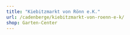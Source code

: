 ```yaml
---
title: "Kiebitzmarkt von Rönn e.K."
url: /cadenberge/kiebitzmarkt-von-roenn-e-k/
shop: Garten-Center
---
```

